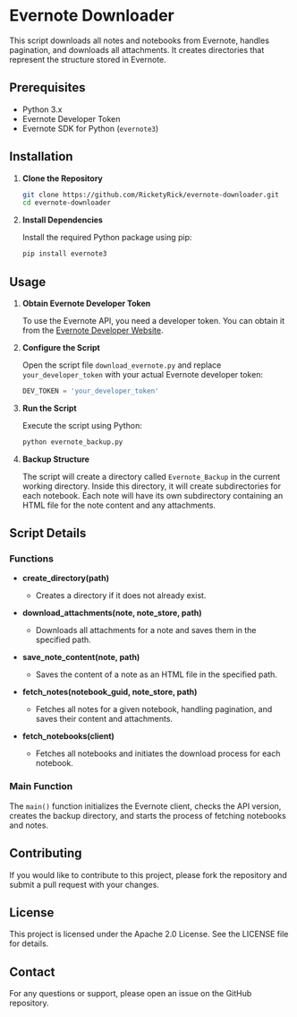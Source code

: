 # Evernote Downloader

This script downloads all notes and notebooks from Evernote, handles pagination, and downloads all attachments. It creates directories that represent the structure stored in Evernote.

## Prerequisites

- Python 3.x
- Evernote Developer Token
- Evernote SDK for Python (`evernote3`)

## Installation

1. **Clone the Repository**

   ```bash
   git clone https://github.com/RicketyRick/evernote-downloader.git
   cd evernote-downloader
   ```

2. **Install Dependencies**

   Install the required Python package using pip:

   ```bash
   pip install evernote3
   ```

## Usage

1. **Obtain Evernote Developer Token**

   To use the Evernote API, you need a developer token. You can obtain it from the [Evernote Developer Website](https://dev.evernote.com/doc/articles/dev_tokens.php).

2. **Configure the Script**

   Open the script file `download_evernote.py` and replace `your_developer_token` with your actual Evernote developer token:

   ```python
   DEV_TOKEN = 'your_developer_token'
   ```

3. **Run the Script**

   Execute the script using Python:

   ```bash
   python evernote_backup.py
   ```

4. **Backup Structure**

   The script will create a directory called `Evernote_Backup` in the current working directory. Inside this directory, it will create subdirectories for each notebook. Each note will have its own subdirectory containing an HTML file for the note content and any attachments.

## Script Details

### Functions

- **create_directory(path)**
  - Creates a directory if it does not already exist.
  
- **download_attachments(note, note_store, path)**
  - Downloads all attachments for a note and saves them in the specified path.
  
- **save_note_content(note, path)**
  - Saves the content of a note as an HTML file in the specified path.
  
- **fetch_notes(notebook_guid, note_store, path)**
  - Fetches all notes for a given notebook, handling pagination, and saves their content and attachments.
  
- **fetch_notebooks(client)**
  - Fetches all notebooks and initiates the download process for each notebook.

### Main Function

The `main()` function initializes the Evernote client, checks the API version, creates the backup directory, and starts the process of fetching notebooks and notes.

## Contributing

If you would like to contribute to this project, please fork the repository and submit a pull request with your changes.

## License

This project is licensed under the Apache 2.0 License. See the LICENSE file for details.

## Contact

For any questions or support, please open an issue on the GitHub repository.
